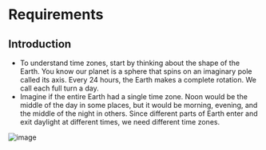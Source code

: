 # Requirements
## Introduction
* To understand time zones, start by thinking about the shape of the Earth. You know our planet is a sphere that spins on an imaginary pole called its axis. Every 24 hours, the Earth makes a complete rotation. We call each full turn a day.
* Imagine if the entire Earth had a single time zone. Noon would be the middle of the day in some places, but it would be morning, evening, and the middle of the night in others. Since different parts of Earth enter and exit daylight at different times, we need different time zones.

![image](https://user-images.githubusercontent.com/80448432/114149261-58163200-9938-11eb-8184-c915bc3b70c2.png)

